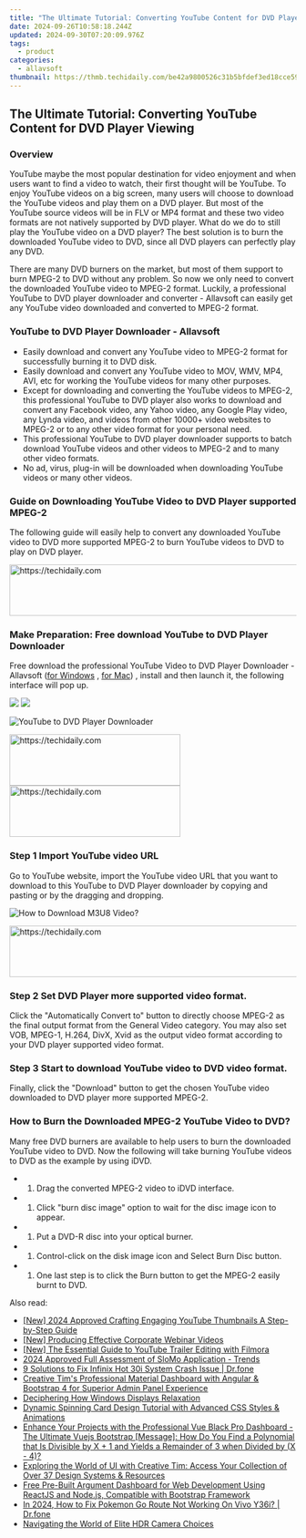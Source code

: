 ```yaml
---
title: "The Ultimate Tutorial: Converting YouTube Content for DVD Player Viewing"
date: 2024-09-26T10:58:18.244Z
updated: 2024-09-30T07:20:09.976Z
tags:
  - product
categories:
  - allavsoft
thumbnail: https://thmb.techidaily.com/be42a9800526c31b5bfdef3ed18cce59bd7b3192524b647f6f87b51df7e044d8.png
---
```


## The Ultimate Tutorial: Converting YouTube Content for DVD Player Viewing

### Overview

YouTube maybe the most popular destination for video enjoyment and when users want to find a video to watch, their first thought will be YouTube. To enjoy YouTube videos on a big screen, many users will choose to download the YouTube videos and play them on a DVD player. But most of the YouTube source videos will be in FLV or MP4 format and these two video formats are not natively supported by DVD player. What do we do to still play the YouTube video on a DVD player? The best solution is to burn the downloaded YouTube video to DVD, since all DVD players can perfectly play any DVD.

There are many DVD burners on the market, but most of them support to burn MPEG-2 to DVD without any problem. So now we only need to convert the downloaded YouTube video to MPEG-2 format. Luckily, a professional YouTube to DVD player downloader and converter - Allavsoft can easily get any YouTube video downloaded and converted to MPEG-2 format.

### YouTube to DVD Player Downloader - Allavsoft

* Easily download and convert any YouTube video to MPEG-2 format for successfully burning it to DVD disk.
* Easily download and convert any YouTube video to MOV, WMV, MP4, AVI, etc for working the YouTube videos for many other purposes.
* Except for downloading and converting the YouTube videos to MPEG-2, this professional YouTube to DVD player also works to download and convert any Facebook video, any Yahoo video, any Google Play video, any Lynda video, and videos from other 10000+ video websites to MPEG-2 or to any other video format for your personal need.
* This professional YouTube to DVD player downloader supports to batch download YouTube videos and other videos to MPEG-2 and to many other video formats.
* No ad, virus, plug-in will be downloaded when downloading YouTube videos or many other videos.

### Guide on Downloading YouTube Video to DVD Player supported MPEG-2

The following guide will easily help to convert any downloaded YouTube video to DVD more supported MPEG-2 to burn YouTube videos to DVD to play on DVD player.

<!-- affiliate ads begin -->
<a href="https://aligracehair.sjv.io/c/5597632/1902309/19272" target="_top" id="1902309">
  <img src="//a.impactradius-go.com/display-ad/19272-1902309" border="0" alt="https://techidaily.com" width="728" height="90"/>
</a>
<img height="0" width="0" src="https://aligracehair.sjv.io/i/5597632/1902309/19272" style="position:absolute;visibility:hidden;" border="0" />
<!-- affiliate ads end -->

### Make Preparation: Free download YouTube to DVD Player Downloader

Free download the professional YouTube Video to DVD Player Downloader - Allavsoft ([for Windows](https://tools.techidaily.com/allavsoft/products/) , [for Mac](https://tools.techidaily.com/allavsoft/products/)) , install and then launch it, the following interface will pop up.

[![](https://www.allavsoft.com/how-to/../images/how-to/free-download-win.jpg)](https://tools.techidaily.com/allavsoft/products/) [![](https://www.allavsoft.com/how-to/../images/how-to/free-download-mac.jpg)](https://tools.techidaily.com/allavsoft/products/)

![YouTube to DVD Player Downloader](https://www.allavsoft.com/how-to/../images/allavsoft/screen-shot-600.jpg)

<!-- affiliate ads begin -->
<a href="https://laganoo.pxf.io/c/5597632/1528700/16446" target="_top" id="1528700">
  <img src="//a.impactradius-go.com/display-ad/16446-1528700" border="0" alt="https://techidaily.com" width="300" height="90"/>
</a>
<img height="0" width="0" src="https://laganoo.pxf.io/i/5597632/1528700/16446" style="position:absolute;visibility:hidden;" border="0" />
<!-- affiliate ads end -->

<!-- affiliate ads begin -->
<a href="https://aligracehair.sjv.io/c/5597632/1938677/19272" target="_top" id="1938677">
  <img src="//a.impactradius-go.com/display-ad/19272-1938677" border="0" alt="https://techidaily.com" width="300" height="90"/>
</a>
<img height="0" width="0" src="https://aligracehair.sjv.io/i/5597632/1938677/19272" style="position:absolute;visibility:hidden;" border="0" />
<!-- affiliate ads end -->

### Step 1 Import YouTube video URL

Go to YouTube website, import the YouTube video URL that you want to download to this YouTube to DVD Player downloader by copying and pasting or by the dragging and dropping.

![How to Download M3U8 Video?](https://www.allavsoft.com/how-to/../images/how-to/download-rtmp-video/download-rtmp-video.jpg)

<!-- affiliate ads begin -->
<a href="https://ephamedtechinc.pxf.io/c/5597632/2137222/26400" target="_top" id="2137222">
  <img src="//a.impactradius-go.com/display-ad/26400-2137222" border="0" alt="https://techidaily.com" width="728" height="90"/>
</a>
<img height="0" width="0" src="https://ephamedtechinc.pxf.io/i/5597632/2137222/26400" style="position:absolute;visibility:hidden;" border="0" />
<!-- affiliate ads end -->

### Step 2 Set DVD Player more supported video format.

Click the "Automatically Convert to" button to directly choose MPEG-2 as the final output format from the General Video category. You may also set VOB, MPEG-1, H.264, DivX, Xvid as the output video format according to your DVD player supported video format.

### Step 3 Start to download YouTube video to DVD video format.

Finally, click the "Download" button to get the chosen YouTube video downloaded to DVD player more supported MPEG-2.

### How to Burn the Downloaded MPEG-2 YouTube Video to DVD?

Many free DVD burners are available to help users to burn the downloaded YouTube video to DVD. Now the following will take burning YouTube videos to DVD as the example by using iDVD.

* 1. Drag the converted MPEG-2 video to iDVD interface.
* 1. Click "burn disc image" option to wait for the disc image icon to appear.
* 1. Put a DVD-R disc into your optical burner.
* 1. Control-click on the disk image icon and Select Burn Disc button.
* 1. One last step is to click the Burn button to get the MPEG-2 easily burnt to DVD.

<ins class="adsbygoogle"
     style="display:block"
     data-ad-format="autorelaxed"
     data-ad-client="ca-pub-7571918770474297"
     data-ad-slot="1223367746"></ins>

<ins class="adsbygoogle"
     style="display:block"
     data-ad-client="ca-pub-7571918770474297"
     data-ad-slot="8358498916"
     data-ad-format="auto"
     data-full-width-responsive="true"></ins>

<span class="atpl-alsoreadstyle">Also read:</span>
<div><ul>
<li><a href="https://youtube-zero.techidaily.com/024-approved-crafting-engaging-youtube-thumbnails-a-step-by-step-guide/"><u>[New] 2024 Approved Crafting Engaging YouTube Thumbnails A Step-by-Step Guide</u></a></li>
<li><a href="https://vimeo-videos.techidaily.com/new-producing-effective-corporate-webinar-videos/"><u>[New] Producing Effective Corporate Webinar Videos</u></a></li>
<li><a href="https://youtube-data.techidaily.com/he-essential-guide-to-youtube-trailer-editing-with-filmora/"><u>[New] The Essential Guide to YouTube Trailer Editing with Filmora</u></a></li>
<li><a href="https://fox-hovers.techidaily.com/2024-approved-full-assessment-of-slomo-application-trends/"><u>2024 Approved Full Assessment of SloMo Application - Trends</u></a></li>
<li><a href="https://howto.techidaily.com/9-solutions-to-fix-infinix-hot-30i-system-crash-issue-drfone-by-drfone-fix-android-problems-fix-android-problems/"><u>9 Solutions to Fix Infinix Hot 30i System Crash Issue | Dr.fone</u></a></li>
<li><a href="https://fox-metric.techidaily.com/creative-tims-professional-material-dashboard-with-angular-and-bootstrap-4-for-superior-admin-panel-experience/"><u>Creative Tim's Professional Material Dashboard with Angular & Bootstrap 4 for Superior Admin Panel Experience</u></a></li>
<li><a href="https://win11-tips.techidaily.com/deciphering-how-windows-displays-relaxation/"><u>Deciphering How Windows Displays Relaxation</u></a></li>
<li><a href="https://fox-metric.techidaily.com/dynamic-spinning-card-design-tutorial-with-advanced-css-styles-and-animations/"><u>Dynamic Spinning Card Design Tutorial with Advanced CSS Styles & Animations</u></a></li>
<li><a href="https://fox-metric.techidaily.com/enhance-your-projects-with-the-professional-vue-black-pro-dashboard-the-ultimate-vuejs-bootstrap-message-how-do-you-find-a-polynomial-that-is-divisible-by-x8/"><u>Enhance Your Projects with the Professional Vue Black Pro Dashboard - The Ultimate Vuejs Bootstrap [Message]: How Do You Find a Polynomial that Is Divisible by X + 1 and Yields a Remainder of 3 when Divided by (X - 4)?</u></a></li>
<li><a href="https://fox-metric.techidaily.com/exploring-the-world-of-ui-with-creative-tim-access-your-collection-of-over-37-design-systems-and-resources/"><u>Exploring the World of UI with Creative Tim: Access Your Collection of Over 37 Design Systems & Resources</u></a></li>
<li><a href="https://fox-metric.techidaily.com/free-pre-built-argument-dashboard-for-web-development-using-reactjs-and-nodejs-compatible-with-bootstrap-framework/"><u>Free Pre-Built Argument Dashboard for Web Development Using ReactJS and Node.js, Compatible with Bootstrap Framework</u></a></li>
<li><a href="https://change-location.techidaily.com/in-2024-how-to-fix-pokemon-go-route-not-working-on-vivo-y36i-drfone-by-drfone-virtual-android/"><u>In 2024, How to Fix Pokemon Go Route Not Working On Vivo Y36i? | Dr.fone</u></a></li>
<li><a href="https://extra-resources.techidaily.com/navigating-the-world-of-elite-hdr-camera-choices/"><u>Navigating the World of Elite HDR Camera Choices</u></a></li>
</ul></div>

